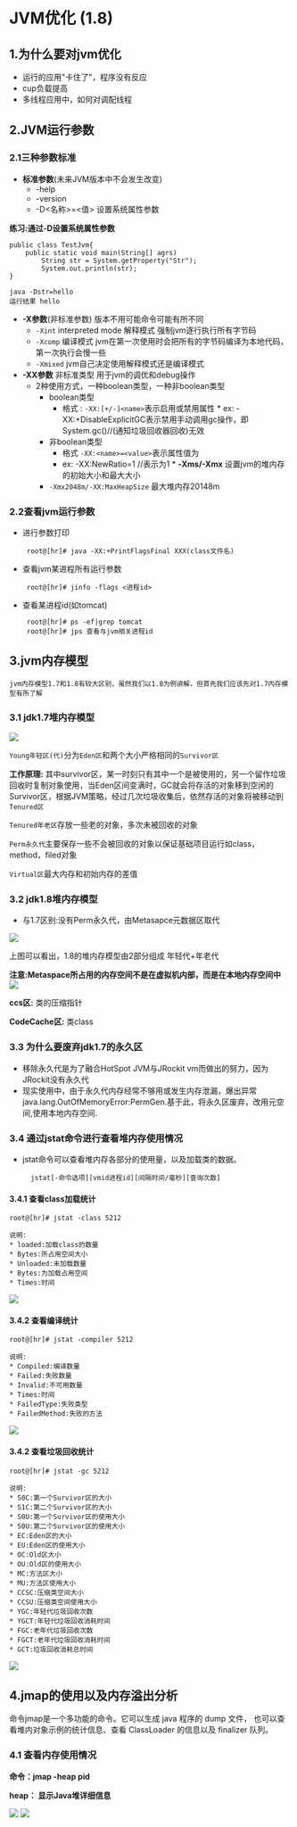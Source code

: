 # JVM优化 (1.8)

## 1.为什么要对jvm优化
 * 运行的应用"卡住了"，程序没有反应
 * cup负载提高
 * 多线程应用中，如何对调配线程
 
## 2.JVM运行参数
### 2.1三种参数标准
 * **标准参数**(未来JVM版本中不会发生改变)
	 * -help
	 * -version
	 * -D<名称>=<值> 设置系统属性参数
	
**练习:通过-D设置系统属性参数**
	
	public class TestJvm{
		public static void main(String[] agrs)
			String str = System.getProperty("Str");
			System.out.println(str);
	}

	java -Dstr=hello
	运行结果 hello

 * **-X参数**(非标准参数) 版本不用可能命令可能有所不同
 	* `-Xint` interpreted mode 解释模式 强制jvm逐行执行所有字节码
 	* `-Xcomp` 编译模式 jvm在第一次使用时会把所有的字节码编译为本地代码，第一次执行会慢一些
 	* `-Xmixed` jvm自己决定使用解释模式还是编译模式
 * **-XX参数** 非标准类型 用于jvm的调优和debug操作
	* 2种使用方式，一种boolean类型，一种非boolean类型
		* boolean类型
			* 格式 : `-XX:[+/-]<name>`表示启用或禁用<name>属性 * ex: -XX:+DisableExplicitGC表示禁用手动调用gc操作，即System.gc()//(通知垃圾回收器回收)无效
		* 非boolean类型
			* 格式 `-XX:<name>=<value>`表示<name>属性值为<value>
			* ex: -XX:NewRatio=1 //表示为1	* **-Xms/-Xmx**	设置jvm的堆内存的初始大小和最大大小
		* `-Xmx2048m/-XX:MaxHeapSize` 最大堆内存20148m 
### 2.2查看jvm运行参数
	
 * 进行参数打印	
 
		root@[hr]# java -XX:+PrintFlagsFinal XXX(class文件名)   

 * 查看jvm某进程所有运行参数
		
		root@[hr]# jinfo -flags <进程id>
	
 * 查看某进程id(如tomcat)
	
	 	root@[hr]# ps -ef|grep tomcat
		root@[hr]# jps 查看与jvm相关进程id	 

## 3.jvm内存模型
	jvm内存模型1.7和1.8有较大区别，虽然我们以1.8为例讲解，但首先我们应该先对1.7内存模型有所了解
### 3.1 jdk1.7堆内存模型
![](1.png)

`Young年轻区(代)`分为`Eden区`和两个大小严格相同的`Survivor区`
	
**工作原理:** 其中survivor区，某一时刻只有其中一个是被使用的，另一个留作垃圾回收时复制对象使用，当Eden区间变满时，GC就会将存活的对象移到空闲的Survivor区，根据JVM策略，经过几次垃圾收集后，依然存活的对象将被移动到`Tenured区`

`Tenured年老区`存放一些老的对象，多次未被回收的对象

`Perm永久代`主要保存一些不会被回收的对象以保证基础项目运行如class，method，filed对象

`Virtual区`最大内存和初始内存的差值

### 3.2 jdk1.8堆内存模型

 * 与1.7区别:没有Perm永久代，由Metasapce元数据区取代

![](2.png)

上图可以看出，1.8的堆内存模型由2部分组成 年轻代+年老代

**注意:**Metaspace所占用的内存空间不是在虚拟机内部，而是在**本地内存空间中**
![](3.png)

**ccs区:** 类的压缩指针

**CodeCache区:** 类class

### 3.3 为什么要废弃jdk1.7的永久区

* 移除永久代是为了融合HotSpot JVM与JRockit vm而做出的努力，因为JRockit没有永久代
* 现实使用中，由于永久代内存经常不够用或发生内存泄漏，爆出异常java.lang.OutOfMemoryError:PermGen.基于此，将永久区废弃，改用元空间,使用本地内存空间. 

### 3.4 通过jstat命令进行查看堆内存使用情况
* jstat命令可以查看堆内存各部分的使用量，以及加载类的数据。
	
		jstat[-命令选项][vmid进程id][间隔时间/毫秒][查询次数]
		
#### 3.4.1 查看class加载统计

	root@[hr]# jstat -class 5212

	说明:
    * loaded:加载class的数量
	* Bytes:所占用空间大小
	* Unloaded:未加载数量
	* Bytes:为加载占用空间
	* Times:时间

![](4.png)

#### 3.4.2 查看编译统计
	root@[hr]# jstat -compiler 5212

	说明:
    * Compiled:编译数量
	* Failed:失败数量
	* Invalid:不可用数量
	* Times:时间
	* FailedType:失败类型
	* FailedMethod:失败的方法
![](5.png)


#### 3.4.2 查看垃圾回收统计
	root@[hr]# jstat -gc 5212

	说明:
    * S0C:第一个Survivor区的大小
	* S1C:第二个Survivor区的大小
	* S0U:第一个Survivor区的使用大小
	* S0U:第二个Survivor区的使用大小
	* EC:Eden区的大小
	* EU:Eden区的使用大小
	* OC:Old区大小
	* OU:Old区的使用大小
	* MC:方法区大小
	* MU:方法区使用大小
	* CCSC:压缩类空间大小
	* CCSU:压缩类空间使用大小
	* YGC:年轻代垃圾回收次数
	* YGCT:年轻代垃圾回收消耗时间
	* FGC:老年代垃圾回收次数
	* FGCT:老年代垃圾回收消耗时间
	* GCT:垃圾回收消耗总时间
![](6.png)

## 4.jmap的使用以及内存溢出分析
命令jmap是一个多功能的命令。它可以生成 java 程序的 dump 文件， 也可以查看堆内对象示例的统计信息、查看 ClassLoader 的信息以及 finalizer 队列。
### 4.1 查看内存使用情况
**命令：jmap -heap pid**

**heap： 显示Java堆详细信息**

![](7.png)
![](8.png)